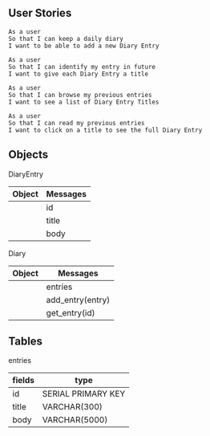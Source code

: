 ## User Stories

```
As a user
So that I can keep a daily diary
I want to be able to add a new Diary Entry

As a user
So that I can identify my entry in future
I want to give each Diary Entry a title

As a user
So that I can browse my previous entries
I want to see a list of Diary Entry Titles

As a user
So that I can read my previous entries
I want to click on a title to see the full Diary Entry
```

## Objects

DiaryEntry

| Object | Messages |
| --- | --- |
| | id |
| | title |
| | body |

Diary

| Object | Messages |
| --- | --- |
| | entries |
| | add_entry(entry) |
| | get_entry(id) |

## Tables

entries

| fields | type |
| --- | --- |
| id | SERIAL PRIMARY KEY |
| title | VARCHAR(300) |
| body | VARCHAR(5000) |
